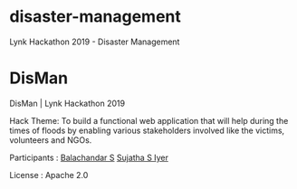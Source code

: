 # disaster-management
Lynk Hackathon 2019 - Disaster Management


# DisMan
DisMan | Lynk Hackathon 2019

Hack Theme:
To build a functional web application that will help during the times of floods by enabling various stakeholders involved like the victims, volunteers and NGOs.

Participants : [Balachandar S](https://github.com/balachandarsv/) [Sujatha S Iyer](https://github.com/SujathaSIyer)

License : Apache 2.0
